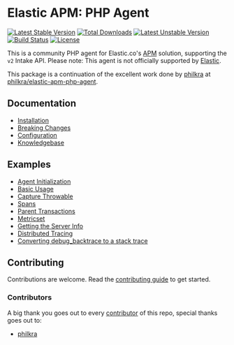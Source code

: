 # Elastic APM: PHP Agent

[![Latest Stable Version](https://poser.pugx.org/nipwaayoni/elastic-apm-php-agent/v)](//packagist.org/packages/nipwaayoni/elastic-apm-php-agent)
[![Total Downloads](https://poser.pugx.org/nipwaayoni/elastic-apm-php-agent/downloads)](//packagist.org/packages/nipwaayoni/elastic-apm-php-agent)
[![Latest Unstable Version](https://poser.pugx.org/nipwaayoni/elastic-apm-php-agent/v/unstable)](//packagist.org/packages/nipwaayoni/elastic-apm-php-agent)
[![Build Status](https://github.com/nipwaayoni/elastic-apm-php-agent/workflows/CI/badge.svg)](https://github.com/nipwaayoni/elastic-apm-php-agent/actions?query=workflow%3ACI)
[![License](https://poser.pugx.org/nipwaayoni/elastic-apm-php-agent/license)](//packagist.org/packages/nipwaayoni/elastic-apm-php-agent)

This is a community PHP agent for Elastic.co's [APM](https://www.elastic.co/solutions/apm) solution, supporting the `v2` Intake API. 
Please note: This agent is not officially supported by [Elastic](https://www.elastic.co/).

This package is a continuation of the excellent work done by [philkra](https://github.com/philkra) at
[philkra/elastic-apm-php-agent](https://github.com/philkra/elastic-apm-php-agent).

## Documentation
* [Installation](https://github.com/nipwaayoni/elastic-apm-php-agent/blob/master/docs/install.md)
* [Breaking Changes](https://github.com/nipwaayoni/elastic-apm-php-agent/blob/master/docs/breaking-changes.md)
* [Configuration](https://github.com/nipwaayoni/elastic-apm-php-agent/blob/master/docs/config.md)
* [Knowledgebase](https://github.com/nipwaayoni/elastic-apm-php-agent/blob/master/docs/knowledgebase.md)

## Examples
* [Agent Initialization](https://github.com/nipwaayoni/elastic-apm-php-agent/blob/master/docs/examples/agent-init.md)
* [Basic Usage](https://github.com/nipwaayoni/elastic-apm-php-agent/blob/master/docs/examples/basic-usage.md)
* [Capture Throwable](https://github.com/nipwaayoni/elastic-apm-php-agent/blob/master/docs/examples/capture-throwable.md)
* [Spans](https://github.com/nipwaayoni/elastic-apm-php-agent/blob/master/docs/examples/spans.md)
* [Parent Transactions](https://github.com/nipwaayoni/elastic-apm-php-agent/blob/master/docs/examples/parent-transactions.php)
* [Metricset](https://github.com/nipwaayoni/elastic-apm-php-agent/blob/master/docs/examples/metricset.php)
* [Getting the Server Info](https://github.com/nipwaayoni/elastic-apm-php-agent/blob/master/docs/examples/server-info.php)
* [Distributed Tracing](https://github.com/nipwaayoni/elastic-apm-php-agent/blob/master/docs/examples/distributed-tracing.md)
* [Converting debug_backtrace to a stack trace](https://github.com/nipwaayoni/elastic-apm-php-agent/blob/master/docs/examples/convert-backtrace.md)

## Contributing

Contributions are welcome. Read the [contributing guide](.github/CONTRIBUTING.md) to get started.

### Contributors

A big thank you goes out to every [contributor](https://github.com/nipwaayoni/elastic-apm-php-agent/graphs/contributors) 
of this repo, special thanks goes out to:

* [philkra](https://github.com/philkra)
